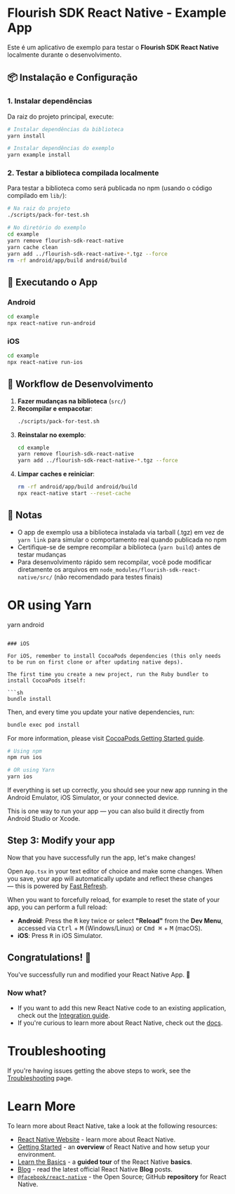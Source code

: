 # Flourish SDK React Native - Example App

Este é um aplicativo de exemplo para testar o **Flourish SDK React Native** localmente durante o desenvolvimento.

## 📦 Instalação e Configuração

### 1. Instalar dependências

Da raiz do projeto principal, execute:

```bash
# Instalar dependências da biblioteca
yarn install

# Instalar dependências do exemplo
yarn example install
```

### 2. Testar a biblioteca compilada localmente

Para testar a biblioteca como será publicada no npm (usando o código compilado em `lib/`):

```bash
# Na raiz do projeto
./scripts/pack-for-test.sh

# No diretório do exemplo
cd example
yarn remove flourish-sdk-react-native
yarn cache clean
yarn add ../flourish-sdk-react-native-*.tgz --force
rm -rf android/app/build android/build
```

## 🚀 Executando o App

### Android

```bash
cd example
npx react-native run-android
```

### iOS

```bash
cd example
npx react-native run-ios
```

## 🔄 Workflow de Desenvolvimento

1. **Fazer mudanças na biblioteca** (`src/`)
2. **Recompilar e empacotar**:
   ```bash
   ./scripts/pack-for-test.sh
   ```
3. **Reinstalar no exemplo**:
   ```bash
   cd example
   yarn remove flourish-sdk-react-native
   yarn add ../flourish-sdk-react-native-*.tgz --force
   ```
4. **Limpar caches e reiniciar**:
   ```bash
   rm -rf android/app/build android/build
   npx react-native start --reset-cache
   ```

## 📝 Notas

- O app de exemplo usa a biblioteca instalada via tarball (.tgz) em vez de `yarn link` para simular o comportamento real quando publicada no npm
- Certifique-se de sempre recompilar a biblioteca (`yarn build`) antes de testar mudanças
- Para desenvolvimento rápido sem recompilar, você pode modificar diretamente os arquivos em `node_modules/flourish-sdk-react-native/src/` (não recomendado para testes finais)

# OR using Yarn
yarn android
```

### iOS

For iOS, remember to install CocoaPods dependencies (this only needs to be run on first clone or after updating native deps).

The first time you create a new project, run the Ruby bundler to install CocoaPods itself:

```sh
bundle install
```

Then, and every time you update your native dependencies, run:

```sh
bundle exec pod install
```

For more information, please visit [CocoaPods Getting Started guide](https://guides.cocoapods.org/using/getting-started.html).

```sh
# Using npm
npm run ios

# OR using Yarn
yarn ios
```

If everything is set up correctly, you should see your new app running in the Android Emulator, iOS Simulator, or your connected device.

This is one way to run your app — you can also build it directly from Android Studio or Xcode.

## Step 3: Modify your app

Now that you have successfully run the app, let's make changes!

Open `App.tsx` in your text editor of choice and make some changes. When you save, your app will automatically update and reflect these changes — this is powered by [Fast Refresh](https://reactnative.dev/docs/fast-refresh).

When you want to forcefully reload, for example to reset the state of your app, you can perform a full reload:

- **Android**: Press the <kbd>R</kbd> key twice or select **"Reload"** from the **Dev Menu**, accessed via <kbd>Ctrl</kbd> + <kbd>M</kbd> (Windows/Linux) or <kbd>Cmd ⌘</kbd> + <kbd>M</kbd> (macOS).
- **iOS**: Press <kbd>R</kbd> in iOS Simulator.

## Congratulations! :tada:

You've successfully run and modified your React Native App. :partying_face:

### Now what?

- If you want to add this new React Native code to an existing application, check out the [Integration guide](https://reactnative.dev/docs/integration-with-existing-apps).
- If you're curious to learn more about React Native, check out the [docs](https://reactnative.dev/docs/getting-started).

# Troubleshooting

If you're having issues getting the above steps to work, see the [Troubleshooting](https://reactnative.dev/docs/troubleshooting) page.

# Learn More

To learn more about React Native, take a look at the following resources:

- [React Native Website](https://reactnative.dev) - learn more about React Native.
- [Getting Started](https://reactnative.dev/docs/environment-setup) - an **overview** of React Native and how setup your environment.
- [Learn the Basics](https://reactnative.dev/docs/getting-started) - a **guided tour** of the React Native **basics**.
- [Blog](https://reactnative.dev/blog) - read the latest official React Native **Blog** posts.
- [`@facebook/react-native`](https://github.com/facebook/react-native) - the Open Source; GitHub **repository** for React Native.
